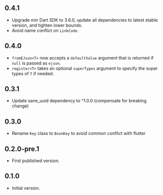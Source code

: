 ## 0.4.1

- Upgrade min Dart SDK to 3.6.0, update all dependencies to latest stable version, and tighten lower bounds.
- Avoid name conflict on `LinkCode`.

## 0.4.0

- `fromEJson<T>` now accepts a `defaultValue` argument that is returned if
  `null` is passed as `ejson`.
- `register<T>` takes an optional `superTypes` argument to specify the super
  types of `T` if needed.

## 0.3.1

- Update sane_uuid dependency to ^1.0.0 (compensate for breaking change)

## 0.3.0

- Rename `Key` class to `BsonKey` to avoid common conflict with flutter

## 0.2.0-pre.1

- First published version.

## 0.1.0

- Initial version.
